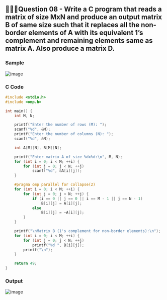 ## 💁🏻‍♂️**Question 08** - Write a C program that reads a matrix of size MxN and produce an output matrix B of same size such that it replaces all the non-border elements of A with its equivalent 1’s complement and remaining elements same as matrix A. Also produce a matrix D.

### Sample
![image](https://github.com/shrudex/DSE/assets/91502997/1c11e9a5-95d6-4ef0-8f75-ee12f6812580)

### C Code
```c
#include <stdio.h>
#include <omp.h>

int main() {
    int M, N;

    printf("Enter the number of rows (M): ");
    scanf("%d", &M);
    printf("Enter the number of columns (N): ");
    scanf("%d", &N);

    int A[M][N], B[M][N];

    printf("Enter matrix A of size %dx%d:\n", M, N);
    for (int i = 0; i < M; ++i) {
        for (int j = 0; j < N; ++j)
            scanf("%d", &A[i][j]);
    }

    #pragma omp parallel for collapse(2)
    for (int i = 0; i < M; ++i) {
        for (int j = 0; j < N; ++j) {
            if (i == 0 || j == 0 || i == M - 1 || j == N - 1)
                B[i][j] = A[i][j];
            else
                B[i][j] = ~A[i][j];
        }
    }

    printf("\nMatrix B (1's complement for non-border elements):\n");
    for (int i = 0; i < M; ++i) {
        for (int j = 0; j < N; ++j)
            printf("%d ", B[i][j]);
        printf("\n");
    }

    return 49;
}
```

### Output
![image](https://github.com/shrudex/DSE/assets/91502997/8f4795c2-be27-4ec9-8de8-de17acc97828)
